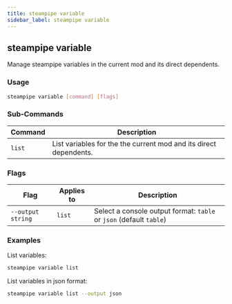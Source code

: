 ```yaml
---
title: steampipe variable
sidebar_label: steampipe variable
---
```


## steampipe variable

Manage steampipe variables in the current mod and its direct dependents.


### Usage
```bash
steampipe variable [command] [flags]
```

### Sub-Commands

| Command | Description
|-|-
| `list` | List variables for the the current mod and its direct dependents.



### Flags

| Flag | Applies to | Description
|-|-|-
| `--output string` | `list` |  Select a console output format: `table` or `json` (default `table`)




### Examples

List variables:

```bash
steampipe variable list
```


List variables in json format:

```bash
steampipe variable list --output json
```